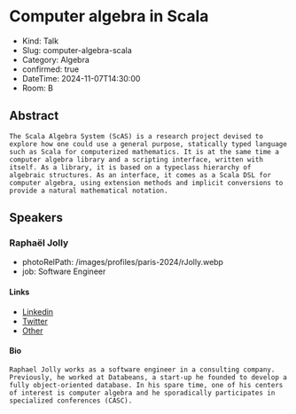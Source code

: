 # Computer algebra in Scala

- Kind: Talk
- Slug: computer-algebra-scala
- Category: Algebra
- confirmed: true
- DateTime: 2024-11-07T14:30:00
- Room: B

## Abstract

```
The Scala Algebra System (ScAS) is a research project devised to explore how one could use a general purpose, statically typed language such as Scala for computerized mathematics. It is at the same time a computer algebra library and a scripting interface, written with itself. As a library, it is based on a typeclass hierarchy of algebraic structures. As an interface, it comes as a Scala DSL for computer algebra, using extension methods and implicit conversions to provide a natural mathematical notation.
```

## Speakers

### Raphaël Jolly

- photoRelPath: /images/profiles/paris-2024/rJolly.webp
- job: Software Engineer

#### Links

- [Linkedin](https://www.linkedin.com/in/raphaeljolly)
- [Twitter](https://x.com/raphaeljolly)
- [Other](http://raphael.jolly.free.fr)

#### Bio

```
Raphael Jolly works as a software engineer in a consulting company. Previously, he worked at Databeans, a start-up he founded to develop a fully object-oriented database. In his spare time, one of his centers of interest is computer algebra and he sporadically participates in specialized conferences (CASC).
```
